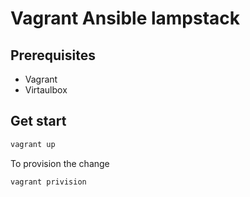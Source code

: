 # Vagrant Ansible lampstack

## Prerequisites

- Vagrant
- Virtaulbox

## Get start

```bash
vagrant up
```

To provision the change

```bash
vagrant privision
```
